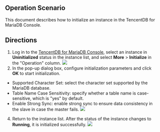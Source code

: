## Operation Scenario
This document describes how to initialize an instance in the TencentDB for MariaDB Console.

## Directions
1. Log in to the [TencentDB for MariaDB Console](https://console.cloud.tencent.com/tdsql), select an instance in **Uninitialized** status in the instance list, and select **More** > **Initialize** in the "Operation" column.
![](https://main.qcloudimg.com/raw/f79e8eb644d318a5d0d84bdcd3551170.png)
3. In the pop-up dialog box, configure initialization parameters and click **OK** to start initialization.
 - Supported Character Set: select the character set supported by the MariaDB database.
 - Table Name Case Sensitivity: specify whether a table name is case-sensitive, which is "yes" by default.
 - Enable Strong Sync: enable strong sync to ensure data consistency in the slave in case the master fails.
![](https://main.qcloudimg.com/raw/14c32214404c1842fdf3b2d11b81c711.png)
4. Return to the instance list. After the status of the instance changes to **Running**, it is initialized successfully.
![](https://main.qcloudimg.com/raw/6abac4ea4ecdbdc47f652da8690d9e48.png)

